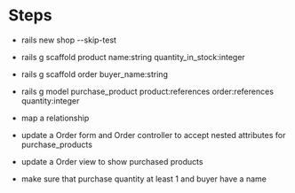 # Steps

* rails new shop --skip-test

* rails g scaffold product name:string quantity_in_stock:integer

* rails g scaffold order buyer_name:string

* rails g model purchase_product product:references order:references quantity:integer

* map a relationship

* update a Order form and Order controller to accept nested attributes for purchase_products

* update a Order view to show purchased products

* make sure that purchase quantity at least 1 and buyer have a name